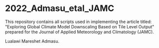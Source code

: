 # 2022_Admasu_etal_JAMC

This repository contains all scripts used in implementing the article titled: "Exploring Global Climate Model Downscaling Based on Tile Level Output" prepared for the Journal of Applied Meteorology and Climatology (JAMC).

Lualawi Mareshet Admasu.
